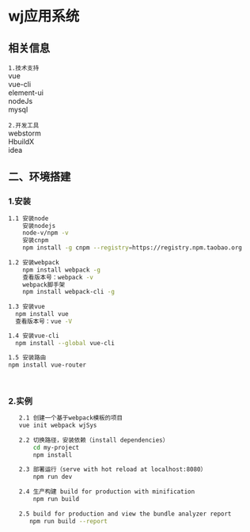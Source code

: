 # wj应用系统

## 相关信息  
`1.技术支持`   
vue  
vue-cli  
element-ui  
nodeJs  
mysql  

`2.开发工具`  
webstorm  
HbuildX  
idea 

## 二、环境搭建

### 1.安装
```bash
1.1 安装node
    安装nodejs
    node-v/npm -v
    安装cnpm
    npm install -g cnpm --registry=https://registry.npm.taobao.org
    
1.2 安装webpack
    npm install webpack -g
    查看版本号：webpack -v
    webpack脚手架
    npm install webpack-cli -g
    
1.3 安装vue
  npm install vue
  查看版本号：vue -V

1.4 安装vue-cli
  npm install --global vue-cli    
    
1.5 安装路由
npm install vue-router

    
```

### 2.实例
```bash
   2.1 创建一个基于webpack模板的项目
   vue init webpack wjSys
   
   2.2 切换路径，安装依赖（install dependencies）
       cd my-project
       npm install
   
   2.3 部署运行（serve with hot reload at localhost:8080）
       npm run dev
   
   2.4 生产构建 build for production with minification
       npm run build
   
   2.5 build for production and view the bundle analyzer report
      npm run build --report
   
   
```
